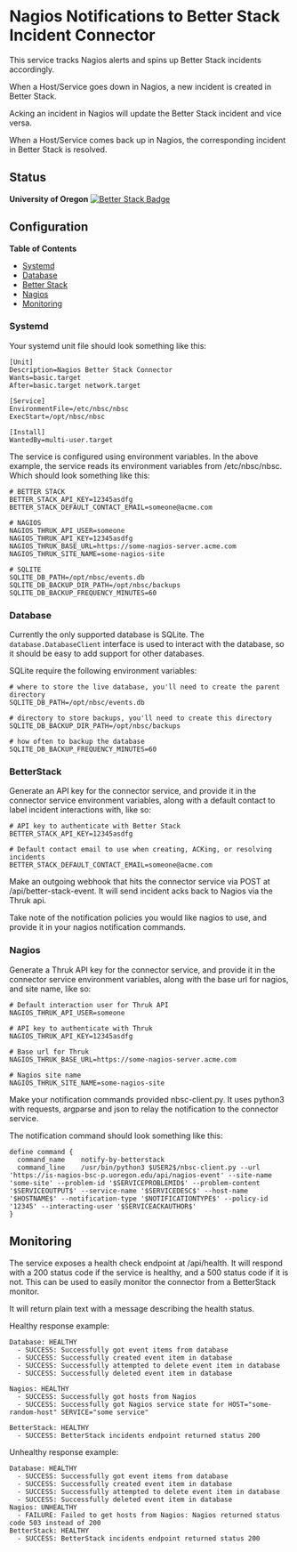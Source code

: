 # Nagios Notifications to Better Stack Incident Connector

This service tracks Nagios alerts and spins up Better Stack incidents accordingly.

When a Host/Service goes down in Nagios, a new incident is created in Better Stack.

Acking an incident in Nagios will update the Better Stack incident and vice versa.

When a Host/Service comes back up in Nagios, the corresponding incident in Better Stack is resolved.

## Status

**University of Oregon** [![Better Stack Badge](https://uptime.betterstack.com/status-badges/v1/monitor/10qx4.svg)](https://uptime.betterstack.com/?utm_source=status_badge)

## Configuration

**Table of Contents**

- [Systemd](#systemd)
- [Database](#database)
- [Better Stack](#betterstack)
- [Nagios](#nagios)
- [Monitoring](#monitoring)

### Systemd

Your systemd unit file should look something like this:

```
[Unit]
Description=Nagios Better Stack Connector
Wants=basic.target
After=basic.target network.target

[Service]
EnvironmentFile=/etc/nbsc/nbsc
ExecStart=/opt/nbsc/nbsc

[Install]
WantedBy=multi-user.target
```

The service is configured using environment variables.
In the above example, the service reads its environment variables from /etc/nbsc/nbsc. Which should look something like this:

```
# BETTER STACK
BETTER_STACK_API_KEY=12345asdfg
BETTER_STACK_DEFAULT_CONTACT_EMAIL=someone@acme.com

# NAGIOS
NAGIOS_THRUK_API_USER=someone
NAGIOS_THRUK_API_KEY=12345asdfg
NAGIOS_THRUK_BASE_URL=https://some-nagios-server.acme.com
NAGIOS_THRUK_SITE_NAME=some-nagios-site

# SQLITE
SQLITE_DB_PATH=/opt/nbsc/events.db
SQLITE_DB_BACKUP_DIR_PATH=/opt/nbsc/backups
SQLITE_DB_BACKUP_FREQUENCY_MINUTES=60
```

### Database

Currently the only supported database is SQLite.
The `database.DatabaseClient` interface is used to interact with the database, so it should be easy to add support for other databases.

SQLite require the following environment variables:

```
# where to store the live database, you'll need to create the parent directory
SQLITE_DB_PATH=/opt/nbsc/events.db

# directory to store backups, you'll need to create this directory
SQLITE_DB_BACKUP_DIR_PATH=/opt/nbsc/backups

# how often to backup the database
SQLITE_DB_BACKUP_FREQUENCY_MINUTES=60
```

### BetterStack

Generate an API key for the connector service, and provide it in the connector service environment variables, along with a default contact to label incident interactions with, like so:

```
# API key to authenticate with Better Stack
BETTER_STACK_API_KEY=12345asdfg

# Default contact email to use when creating, ACKing, or resolving incidents
BETTER_STACK_DEFAULT_CONTACT_EMAIL=someone@acme.com
```

Make an outgoing webhook that hits the connector service via POST at /api/better-stack-event.
It will send incident acks back to Nagios via the Thruk api.

Take note of the notification policies you would like nagios to use, and provide it in your nagios notification commands.

### Nagios

Generate a Thruk API key for the connector service, and provide it in the connector service environment variables, along with the base url for nagios, and site name, like so:

```
# Default interaction user for Thruk API
NAGIOS_THRUK_API_USER=someone

# API key to authenticate with Thruk
NAGIOS_THRUK_API_KEY=12345asdfg

# Base url for Thruk
NAGIOS_THRUK_BASE_URL=https://some-nagios-server.acme.com

# Nagios site name
NAGIOS_THRUK_SITE_NAME=some-nagios-site
```

Make your notification commands provided nbsc-client.py. It uses python3 with requests, argparse and json to relay the notification to the connector service.

The notification command should look something like this:

```
define command {
  command_name    notify-by-betterstack
  command_line    /usr/bin/python3 $USER2$/nbsc-client.py --url 'https://is-nagios-bsc-p.uoregon.edu/api/nagios-event' --site-name 'some-site' --problem-id '$SERVICEPROBLEMID$' --problem-content '$SERVICEOUTPUT$' --service-name '$SERVICEDESC$' --host-name '$HOSTNAME$' --notification-type '$NOTIFICATIONTYPE$' --policy-id '12345' --interacting-user '$SERVICEACKAUTHOR$'
}
```

## Monitoring

The service exposes a health check endpoint at /api/health.
It will respond with a 200 status code if the service is healthy, and a 500 status code if it is not.
This can be used to easily monitor the connector from a BetterStack monitor.

It will return plain text with a message describing the health status.

Healthy response example:

```
Database: HEALTHY
  - SUCCESS: Successfully got event items from database
  - SUCCESS: Successfully created event item in database
  - SUCCESS: Successfully attempted to delete event item in database
  - SUCCESS: Successfully deleted event item in database

Nagios: HEALTHY
  - SUCCESS: Successfully got hosts from Nagios
  - SUCCESS: Successfully got Nagios service state for HOST="some-random-host" SERVICE="some service"

BetterStack: HEALTHY
  - SUCCESS: BetterStack incidents endpoint returned status 200
```

Unhealthy response example:

```
Database: HEALTHY
  - SUCCESS: Successfully got event items from database
  - SUCCESS: Successfully created event item in database
  - SUCCESS: Successfully attempted to delete event item in database
  - SUCCESS: Successfully deleted event item in database
Nagios: UNHEALTHY
  - FAILURE: Failed to get hosts from Nagios: Nagios returned status code 503 instead of 200
BetterStack: HEALTHY
  - SUCCESS: BetterStack incidents endpoint returned status 200
```
